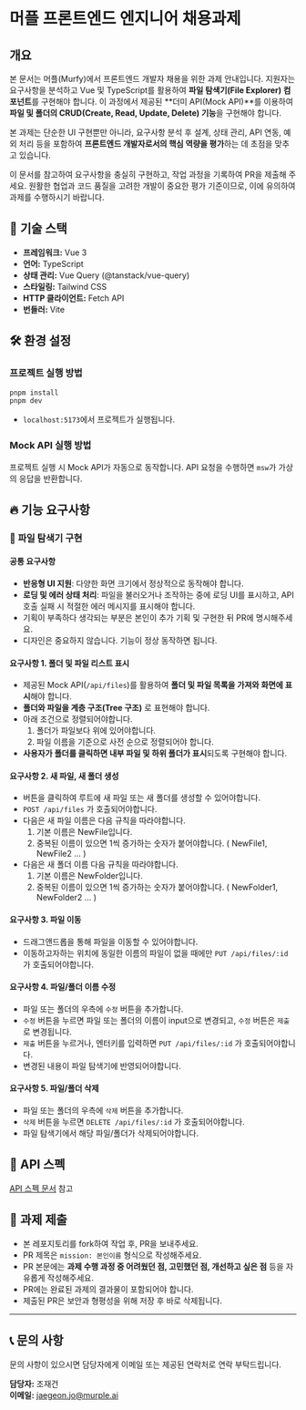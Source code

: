 
# 머플 프론트엔드 엔지니어 채용과제

## 개요

본 문서는 머플(Murfy)에서 프론트엔드 개발자 채용을 위한 과제 안내입니다. 지원자는 요구사항을 분석하고 Vue 및 TypeScript를 활용하여 **파일 탐색기(File Explorer) 컴포넌트**를 구현해야 합니다. 이 과정에서 제공된 **더미 API(Mock API)**를 이용하여 **파일 및 폴더의 CRUD(Create, Read, Update, Delete) 기능**을 구현해야 합니다.

본 과제는 단순한 UI 구현뿐만 아니라, 요구사항 분석 후 설계, 상태 관리, API 연동, 예외 처리 등을 포함하여 **프론트엔드 개발자로서의 핵심 역량을 평가**하는 데 초점을 맞추고 있습니다.

이 문서를 참고하여 요구사항을 충실히 구현하고, 작업 과정을 기록하여 PR을 제출해 주세요. 원활한 협업과 코드 품질을 고려한 개발이 중요한 평가 기준이므로, 이에 유의하여 과제를 수행하시기 바랍니다.


## 📌 **기술 스택**

- **프레임워크:** Vue 3
- **언어:** TypeScript
- **상태 관리:** Vue Query (@tanstack/vue-query)
- **스타일링:** Tailwind CSS
- **HTTP 클라이언트:** Fetch API
- **번들러:** Vite


## 🛠 **환경 설정**

### 프로젝트 실행 방법
```sh
pnpm install
pnpm dev
```
- `localhost:5173`에서 프로젝트가 실행됩니다.

### Mock API 실행 방법
프로젝트 실행 시 Mock API가 자동으로 동작합니다. API 요청을 수행하면 `msw`가 가상의 응답을 반환합니다.


## 🔥 **기능 요구사항**


### 📂 **파일 탐색기 구현**

#### 공통 요구사항
- **반응형 UI 지원**: 다양한 화면 크기에서 정상적으로 동작해야 합니다.
- **로딩 및 에러 상태 처리**: 파일을 불러오거나 조작하는 중에 로딩 UI를 표시하고, API 호출 실패 시 적절한 에러 메시지를 표시해야 합니다.
- 기획이 부족하다 생각되는 부분은 본인이 추가 기획 및 구현한 뒤 PR에 명시해주세요. 
- 디자인은 중요하지 않습니다. 기능이 정상 동작하면 됩니다. 

#### 요구사항 1. 폴더 및 파일 리스트 표시
- 제공된 Mock API(`/api/files`)를 활용하여 **폴더 및 파일 목록을 가져와 화면에 표시**해야 합니다.
- **폴더와 파일을 계층 구조(Tree 구조)** 로 표현해야 합니다.
- 아래 조건으로 정렬되어야합니다.
  1. 폴더가 파일보다 위에 있어야합니다.
  2. 파일 이름을 기준으로 사전 순으로 정렬되어야 합니다.
- **사용자가 폴더를 클릭하면 내부 파일 및 하위 폴더가 표시**되도록 구현해야 합니다.


#### 요구사항 2. 새 파일, 새 폴더 생성
- 버튼을 클릭하여 루트에 새 파일 또는 새 폴더를 생성할 수 있어야합니다.
- `POST /api/files` 가 호출되어야합니다. 
- 다음은 새 파일 이름은 다음 규칙을 따라야합니다.
  1. 기본 이름은 NewFile입니다.
  2. 중복된 이름이 있으면 1씩 증가하는 숫자가 붙어야합니다. ( NewFile1, NewFile2 ... )
- 다음은 새 폴더 이름 다음 규칙을 따라야합니다.
  1. 기본 이름은 NewFolder입니다.
  2. 중복된 이름이 있으면 1씩 증가하는 숫자가 붙어야합니다. ( NewFolder1, NewFolder2 ... )

#### 요구사항 3. 파일 이동
- 드래그앤드롭을 통해 파일을 이동할 수 있어야합니다.
- 이동하고자하는 위치에 동일한 이름의 파일이 없을 때에만 `PUT /api/files/:id` 가 호출되어야합니다.


#### 요구사항 4. 파일/폴더 이름 수정
- 파일 또는 폴더의 우측에 `수정` 버튼을 추가합니다.
- `수정` 버튼을 누르면 파일 또는 폴더의 이름이 input으로 변경되고, `수정` 버튼은 `제출` 로 변경됩니다. 
- `제출` 버튼을 누르거나, 엔터키를 입력하면 `PUT /api/files/:id` 가 호출되어야합니다.
- 변경된 내용이 파일 탐색기에 반영되어야합니다.

#### 요구사항 5. 파일/폴더 삭제
- 파일 또는 폴더의 우측에 `삭제` 버튼을 추가합니다.
- `삭제` 버튼을 누르면 `DELETE /api/files/:id` 가 호출되어야합니다.
- 파일 탐색기에서 해당 파일/폴더가 삭제되어야합니다. 

## 📘 API 스펙
[API 스펙 문서](./src/mocks/README.md) 참고


## 🚀 **과제 제출**

- 본 레포지토리를 fork하여 작업 후, PR을 보내주세요.
- PR 제목은 `mission: 본인이름` 형식으로 작성해주세요.
- PR 본문에는 **과제 수행 과정 중 어려웠던 점, 고민했던 점, 개선하고 싶은 점** 등을 자유롭게 작성해주세요.
- PR에는 완료된 과제의 결과물이 포함되어야 합니다.
- 제출된 PR은 보안과 형평성을 위해 저장 후 바로 삭제됩니다.

---

## 📞 **문의 사항**

문의 사항이 있으시면 담당자에게 이메일 또는 제공된 연락처로 연락 부탁드립니다.

**담당자:** 조재건  
**이메일:** [jaegeon.jo@murple.ai](mailto:jaegeon.jo@murple.ai)

